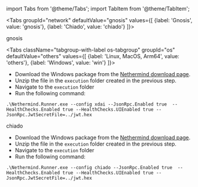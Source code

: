 import Tabs from '@theme/Tabs';
import TabItem from '@theme/TabItem';

<Tabs groupId="network" defaultValue="gnosis" values={[
    {label: 'Gnosis', value: 'gnosis'},
    {label: 'Chiado', value: 'chiado'}
]}>
    <TabItem value="gnosis">
    <p>gnosis</p>
    <Tabs className="tabgroup-with-label os-tabgroup" groupId="os" defaultValue="others" values={[
        {label: 'Linux, MacOS, Arm64', value: 'others'},
        {label: 'Windows', value: 'win'}
    ]}>
    <TabItem value="others"></TabItem>
    <TabItem value="win">
<div><ul><li>Download the Windows package from the <a href="https://downloads.nethermind.io/" target="_blank">Nethermind download page</a>.</li><li>Unzip the file in the <code>execution</code> folder created in the previous step.</li>
<li>Navigate to the <code>execution</code> folder</li>
<li>Run the following command:</li>
</ul>
<pre><code>.\Nethermind.Runner.exe --config xdai --JsonRpc.Enabled true  --HealthChecks.Enabled true --HealthChecks.UIEnabled true --JsonRpc.JwtSecretFile=../jwt.hex</code></pre>
</div>
    </TabItem>
    </Tabs>
    </TabItem>
    <TabItem value="chiado">
        <p>chiado</p>
        <Tabs className="tabgroup-with-label os-tabgroup" groupId="os" defaultValue="others" values={[
            {label: 'Linux, MacOS, Arm64', value: 'others'},
            {label: 'Windows', value: 'win'}
        ]}>
        <TabItem value="others"></TabItem>
        <TabItem value="win">
<div><ul><li>Download the Windows package from the <a href="https://downloads.nethermind.io/" target="_blank">Nethermind download page</a>.</li><li>Unzip the file in the <code>execution</code> folder created in the previous step.</li>
<li>Navigate to the <code>execution</code> folder</li>
<li>Run the following command:</li>
</ul>
<pre><code>.\Nethermind.Runner.exe --config chiado --JsonRpc.Enabled true  --HealthChecks.Enabled true --HealthChecks.UIEnabled true --JsonRpc.JwtSecretFile=../jwt.hex</code></pre>
</div>
    </TabItem>
        </Tabs>
    </TabItem>
</Tabs>